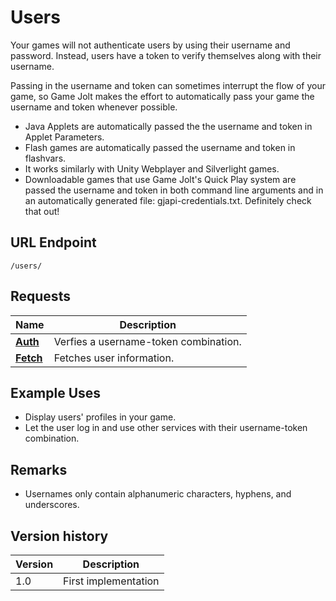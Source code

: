 # Users

Your games will not authenticate users by using their username and password. Instead, users have a token to verify themselves along with their username.

Passing in the username and token can sometimes interrupt the flow of your game, so Game Jolt makes the effort to automatically pass your game the username and token whenever possible.

- Java Applets are automatically passed the the username and token in Applet Parameters.
- Flash games are automatically passed the username and token in flashvars.
- It works similarly with Unity Webplayer and Silverlight games.
- Downloadable games that use Game Jolt's Quick Play system are passed the username and token in both command line arguments and in an automatically generated file: gjapi-credentials.txt. Definitely check that out!

## URL Endpoint
```
/users/
```

## Requests

Name							| Description
---								| ---
[__Auth__](auth.md)				| Verfies a username-token combination.
[__Fetch__](users.md)			| Fetches user information.

## Example Uses

- Display users' profiles in your game.
- Let the user log in and use other services with their username-token combination.

## Remarks

- Usernames only contain alphanumeric characters, hyphens, and underscores.

## Version history

Version		| Description
---			| ---
1.0			| First implementation